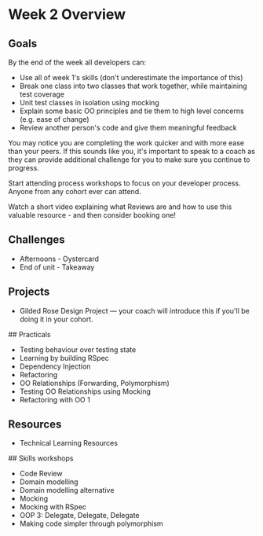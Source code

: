 # Week 2 Overview

## Goals

By the end of the week all developers can:
- Use all of week 1's skills (don't underestimate the importance of this)
- Break one class into two classes that work together, while maintaining test coverage
- Unit test classes in isolation using mocking
- Explain some basic OO principles and tie them to high level concerns (e.g. ease of change)
- Review another person's code and give them meaningful feedback

You may notice you are completing the work quicker and with more ease than your peers. If this sounds like you, it's important to speak to a coach as they can provide additional challenge for you to make sure you continue to progress.

Start attending process workshops to focus on your developer process. Anyone from any cohort ever can attend.

Watch a short video explaining what Reviews are and how to use this valuable resource - and then consider booking one!

## Challenges
- Afternoons - Oystercard
- End of unit - Takeaway

## Projects
- Gilded Rose Design Project — your coach will introduce this if you'll be doing it in your cohort.

## Practicals
- Testing behaviour over testing state
- Learning by building RSpec
- Dependency Injection
- Refactoring
- OO Relationships (Forwarding, Polymorphism)
- Testing OO Relationships using Mocking
- Refactoring with OO 1

## Resources
- Technical Learning Resources

## Skills workshops
- Code Review
- Domain modelling
- Domain modelling alternative
- Mocking
- Mocking with RSpec
- OOP 3: Delegate, Delegate, Delegate
- Making code simpler through polymorphism
